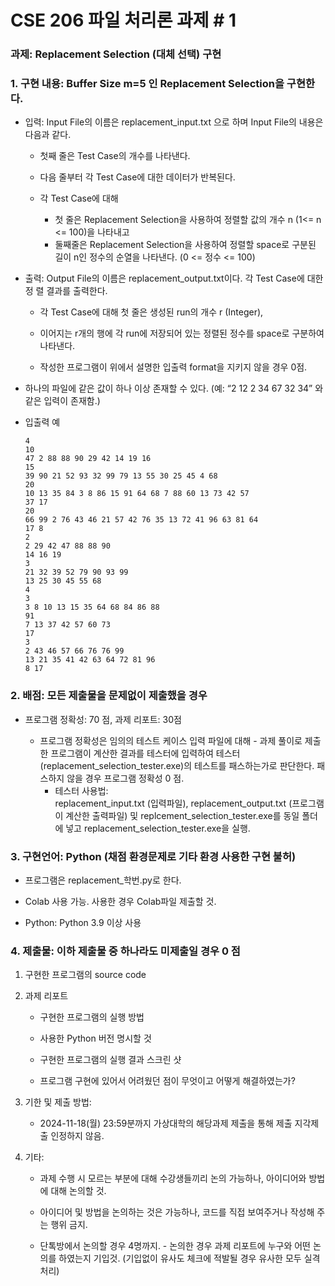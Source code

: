 # CSE 206 파일 처리론 과제 # 1 

### 과제: Replacement Selection (대체 선택) 구현 

### 1. 구현 내용: Buffer Size m=5 인 Replacement Selection을 구현한다.

* 입력: Input File의 이름은 replacement_input.txt 으로 하며 Input File의 내용은 다음과 같다.  

    * 첫째 줄은 Test Case의 개수를 나타낸다.  

    * 다음 줄부터 각 Test Case에 대한 데이터가 반복된다.  

    * 각 Test Case에 대해  

        - 첫 줄은 Replacement Selection을 사용하여 정렬할 값의 개수 n (1<= n <= 100)을 나타내고  
        - 둘째줄은 Replacement Selection을 사용하여 정렬할 space로 구분된 길이 n인 정수의 순열을 나타낸다. (0 <= 정수 <= 100)

* 출력: Output File의 이름은 replacement_output.txt이다. 각 Test Case에 대한 정
렬 결과를 출력한다.

    * 각 Test Case에 대해 첫 줄은 생성된 run의 개수 r (Integer),  

    * 이어지는 r개의 행에 각 run에 저장되어 있는 정렬된 정수를 space로 구분하여 나타낸다. 

    * 작성한 프로그램이 위에서 설명한 입출력 format을 지키지 않을 경우 0점. 


* 하나의 파일에 같은 값이 하나 이상 존재할 수 있다. (예: “2 12 2 34 67 32 34” 
와 같은 입력이 존재함.) 

* 입출력 예
    ```
    4 
    10 
    47 2 88 88 90 29 42 14 19 16 
    15 
    39 90 21 52 93 32 99 79 13 55 30 25 45 4 68 
    20 
    10 13 35 84 3 8 86 15 91 64 68 7 88 60 13 73 42 57 
    37 17 
    20 
    66 99 2 76 43 46 21 57 42 76 35 13 72 41 96 63 81 64 
    17 8 
    2 
    2 29 42 47 88 88 90 
    14 16 19 
    3 
    21 32 39 52 79 90 93 99 
    13 25 30 45 55 68 
    4 
    3 
    3 8 10 13 15 35 64 68 84 86 88 
    91 
    7 13 37 42 57 60 73 
    17 
    3 
    2 43 46 57 66 76 76 99 
    13 21 35 41 42 63 64 72 81 96 
    8 17 
    ```

### 2. 배점: 모든 제출물을 문제없이 제출했을 경우 

*  프로그램 정확성: 70 점, 과제 리포트: 30점

    * 프로그램 정확성은 임의의 테스트 케이스 입력 파일에 대해 - 과제 풀이로 제출한 프로그램이 계산한 결과를 테스터에 입력하여 테스터 (replacement_selection_tester.exe)의 테스트를 패스하는가로 판단한다. 패스하지 않을 경우 프로그램 정확성 0 점.
        * 테스터 사용법:  
        replacement_input.txt (입력파일), replacement_output.txt (프로그램이 계산한 출력파일) 및 replcement_selection_tester.exe를 동일 폴더에 넣고 replacement_selection_tester.exe을 실행.

### 3. 구현언어: Python (채점 환경문제로 기타 환경 사용한 구현 불허) 

* 프로그램은 replacement_학번.py로 한다.   

* Colab 사용 가능. 사용한 경우 Colab파일 제출할 것. 

* Python: Python 3.9 이상 사용 

### 4. 제출물: 이하 제출물 중 하나라도 미제출일 경우 0 점 
1. 구현한 프로그램의 source code 

2. 과제 리포트 

    * 구현한 프로그램의 실행 방법 

    * 사용한 Python 버전 명시할 것 

    * 구현한 프로그램의 실행 결과 스크린 샷 

    * 프로그램 구현에 있어서 어려웠던 점이 무엇이고 어떻게 해결하였는가? 

5. 기한 및 제출 방법:  

    * 2024-11-18(월) 23:59분까지 가상대학의 해당과제 제출을 통해 제출 지각제출 인정하지 않음. 

6. 기타:

    * 과제 수행 시 모르는 부분에 대해 수강생들끼리 논의 가능하나, 아이디어와 방법에 대해 논의할 것.

    * 아이디어 및 방법을 논의하는 것은 가능하나, 코드를 직접 보여주거나 작성해 주는 행위 금지. 

    * 단톡방에서 논의할 경우 4명까지. - 논의한 경우 과제 리포트에 누구와 어떤 논의를 하였는지 기입것. 
(기입없이 유사도 체크에 적발될 경우 유사한 모두 실격처리)